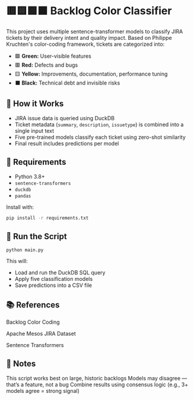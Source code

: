 # 🟥🟨🟩⬛ Backlog Color Classifier

This project uses multiple sentence-transformer models to classify JIRA tickets by their delivery intent and quality impact. Based on Philippe Kruchten's color-coding framework, tickets are categorized into:

- 🟩 **Green:** User-visible features
- 🟥 **Red:** Defects and bugs
- 🟨 **Yellow:** Improvements, documentation, performance tuning
- ⬛ **Black:** Technical debt and invisible risks

## 🚀 How it Works

- JIRA issue data is queried using DuckDB
- Ticket metadata (`summary`, `description`, `issuetype`) is combined into a single input text
- Five pre-trained models classify each ticket using zero-shot similarity
- Final result includes predictions per model

## 🧠 Requirements

- Python 3.8+
- `sentence-transformers`
- `duckdb`
- `pandas`

Install with:
```bash
pip install -r requirements.txt
```

## 🧪 Run the Script

`python main.py`

This will:

* Load and run the DuckDB SQL query
* Apply five classification models
* Save predictions into a CSV file

## 📚 References

Backlog Color Coding

Apache Mesos JIRA Dataset

Sentence Transformers

## 📌 Notes
This script works best on large, historic backlogs
Models may disagree — that’s a feature, not a bug
Combine results using consensus logic (e.g., 3+ models agree = strong signal)